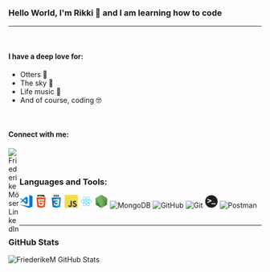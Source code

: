 ### Hello World, I'm Rikki 👋 and I am learning how to code

---

<br/>

#### I have a deep love for:

- Otters 🦦
- The sky 🌃
- Life music 🎸
- And of course, coding 🤓

<br />

#### Connect with me:

[<img align="left" alt="Friederike Möser LinkedIn" width="22px" src="https://image.flaticon.com/icons/png/512/174/174857.png" />][linkedin]

<br />
<br />

### Languages and Tools:

<img align-self="left" alt="Visual Studio Code" width="26px" src="https://raw.githubusercontent.com/github/explore/80688e429a7d4ef2fca1e82350fe8e3517d3494d/topics/visual-studio-code/visual-studio-code.png" />  
<img align-self="left" alt="HTML5" width="26px" src="https://raw.githubusercontent.com/github/explore/80688e429a7d4ef2fca1e82350fe8e3517d3494d/topics/html/html.png" />
<img align-self="left" alt="CSS3" width="26px" src="https://raw.githubusercontent.com/github/explore/80688e429a7d4ef2fca1e82350fe8e3517d3494d/topics/css/css.png" />
<img align-self="left" alt="JavaScript" width="26px" src="https://raw.githubusercontent.com/github/explore/80688e429a7d4ef2fca1e82350fe8e3517d3494d/topics/javascript/javascript.png" />
<img align-self="left" alt="React" width="26px" src="https://raw.githubusercontent.com/github/explore/80688e429a7d4ef2fca1e82350fe8e3517d3494d/topics/react/react.png" />
<img align-self="left" alt="Node.js" width="26px" src="https://raw.githubusercontent.com/github/explore/80688e429a7d4ef2fca1e82350fe8e3517d3494d/topics/nodejs/nodejs.png" />
<img align-self="left" alt="MongoDB" width="26px" src="https://user-images.githubusercontent.com/12401985/69677784-80bec400-1082-11ea-89b2-b2120eb84676.png" />
<img align-self="left" alt="GitHub" width="26px" src="https://icons-for-free.com/iconfiles/png/512/code+collaboration+github+network+round+social+icon-1320086084536018107.png" />
<img align-self="left" alt="Git" width="26px" src="https://upload.wikimedia.org/wikipedia/commons/thumb/3/3f/Git_icon.svg/1024px-Git_icon.svg.png" />
<img align-self="left" alt="Terminal" width="26px" src="https://raw.githubusercontent.com/github/explore/80688e429a7d4ef2fca1e82350fe8e3517d3494d/topics/terminal/terminal.png" />
<img align-self="left" alt="Postman" width="26px" src="https://s3-us-west-2.amazonaws.com/assertible/integrations/postman-mark.png" />

<br />
<br />

---

### GitHub Stats

  <img alt="FriederikeM GitHub Stats" src="https://github-readme-stats.codestackr.vercel.app/api?username=FriederikeM&show_icons=true&theme=dracula" />

[linkedin]: https://www.linkedin.com/in/friederike-m%C3%B6ser-9ba178180/
